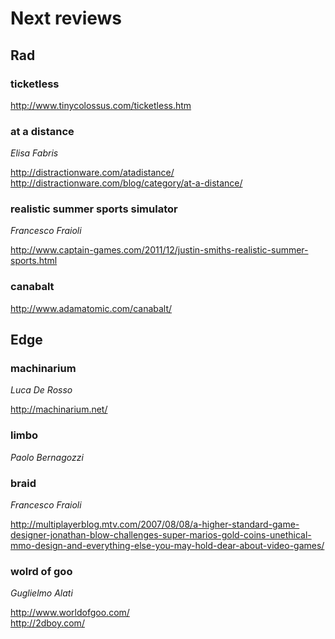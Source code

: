 # Next reviews

## Rad

### ticketless

http://www.tinycolossus.com/ticketless.htm

### at a distance

*Elisa Fabris*

http://distractionware.com/atadistance/<br/>
http://distractionware.com/blog/category/at-a-distance/

### realistic summer sports simulator

*Francesco Fraioli*

http://www.captain-games.com/2011/12/justin-smiths-realistic-summer-sports.html

### canabalt

http://www.adamatomic.com/canabalt/

## Edge

### machinarium

*Luca De Rosso*

http://machinarium.net/

### limbo

*Paolo Bernagozzi*

### braid

*Francesco Fraioli*

http://multiplayerblog.mtv.com/2007/08/08/a-higher-standard-game-designer-jonathan-blow-challenges-super-marios-gold-coins-unethical-mmo-design-and-everything-else-you-may-hold-dear-about-video-games/

### wolrd of goo

*Guglielmo Alati*

http://www.worldofgoo.com/<br/>
http://2dboy.com/
